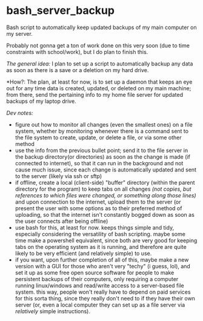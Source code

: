 # bash_server_backup
Bash script to automatically keep updated backups of my main computer on my server. 

Probably not gonna get a ton of work done on this very soon (due to time constraints with school/work), but I do plan to finish this.

*The general idea:*
I plan to set up a script to automatically backup any data as soon as there is a save or a deletion on my hard drive. 

*How?:
The plan, at least for now, is to set up a daemon that keeps an eye out for any time data is created, updated, or deleted on my main machine; from there, send the pertaining info to my home file server for updated backups of my laptop drive. 

*Dev notes:*
- figure out how to monitor all changes (even the smallest ones) on a file system, whether by monitoring whenever there is a command sent to the file system to create, update, or delete a file, or via some other method
- use the info from the previous bullet point; send it to the file server in the backup directory(or directories) as soon as the change is made (if connected to internet), so that it can run in the background and not cause much issue, since each change is automatically updated and sent to the server (likely via ssh or sftp)
- if offline, create a local (client-side) "buffer" directory (within the parent directory for the program) to keep tabs on all changes *(not copies, but references to which files were changed, or something along those lines)* and upon connection to the internet, upload them to the server (or present the user with some options as to their preferred method of uploading, so that the internet isn't constantly bogged down as soon as the user connects after being offline)
- use bash for this, at least for now. keeps things simple and tidy, especially considering the versatility of bash scripting. maybe some time make a powershell equivalent, since both are very good for keeping tabs on the operating system as it is running, and therefore are quite likely to be very efficient (and relatively simple) to use.
- if you want, upon further completion of all of this, maybe make a new version with a GUI for those who aren't very "techy" (i guess, lol), and set it up as some free open source software for people to make persistent backups of their computers, only requiring a computer running linux/windows and read/write access to a server-based file system. this way, people won't really have to depend on paid services for this sorta thing, since they really don't need to if they have their own server (or, even a local computer they can set up as a file server via *relatively* simple instructions). 
